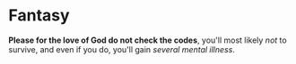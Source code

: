 # Fantasy
**Please for the love of God do not check the codes**, you'll most likely *not* to survive, and even if you do, you'll gain *several mental illness*.
